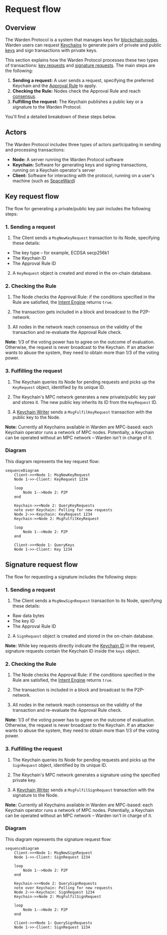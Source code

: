 ﻿---
sidebar_position: 4
---

# Request flow

## Overview

The Warden Protocol is a system that manages keys for [blockchain nodes](/learn/glossary#warden-protocol-node). Warden users can request [Keychains](/learn/glossary#keychain) to generate pairs of private and public [keys](/learn/glossary#key) and sign transactions with private keys.

This section explains how the Warden Protocol processes these two types of transactions: [key requests](/learn/glossary#key-request) and [signature requests](/learn/glossary#signature-request). The main steps are the following:

1. **Sending a request:** A user sends a request, specifying the preferred Keychain and the [Approval Rule](/learn/glossary#approval-rule) to apply.
2. **Checking the Rule:** Nodes check the Approval Rule and reach [consensus](/learn/glossary#staking).
3. **Fulfilling the request:** The Keychain publishes a public key or a signature to the Warden Protocol.

You'll find a detailed breakdown of these steps below.

## Actors

The Warden Protocol includes three types of actors participating in sending and processing transactions:

- **Node:** A server running the Warden Protocol software
- **Keychain:** Software for generating keys and signing transactions, running on a Keychain operator's server
- **Client:** Software for interacting with the protocol, running on a user's machine (such as [SpaceWard](/learn/glossary#spaceward))

## Key request flow

The flow for generating a private/public key pair includes the following steps:

### 1. Sending a request

1. The Client sends a `MsgNewKeyRequest` transaction to its Node, specifying these details:

- The key type – for example, ECDSA secp256k1
- The Keychain ID
- The Approval Rule ID

2. A `KeyRequest` object is created and stored in the on-chain database.

### 2. Checking the Rule

1. The Node checks the Approval Rule: if the conditions specified in the Rule are satisfied, the [Intent Engine](/learn/glossary#intent-engine) returns `true`.

2. The transaction gets included in a block and broadcast to the P2P-network.

3. All nodes in the network reach consensus on the validity of the transaction and re-evaluate the Approval Rule check.

**Note:** 1/3 of the voting power has to agree on the outcome of evaluation. Otherwise, the request is never broadcast to the Keychain. If an attacker wants to abuse the system, they need to obtain more than 1/3 of the voting power.

### 3. Fulfilling the request

1. The Keychain queries its Node for pending requests and picks up the `KeyRequest` object, identified by its unique ID.

2. The Keychain's MPC network generates a new private/public key pair and stores it. The new public key inherits its ID from the `KeyRequest` ID. 

3. A [Keychain Writer](/learn/glossary#keychain-writer) sends a `MsgFulfilKeyRequest` transaction with the public key to the Node.

**Note:** Currently all Keychains available in Warden are MPC-based: each Keychain operator runs a network of MPC nodes. Potentially, a Keychain can be operated without an MPC network – Warden isn't in charge of it.

### Diagram

This diagram represents the key request flow:

```mermaid
sequenceDiagram
    Client->>+Node 1: MsgNewKeyRequest
    Node 1->>-Client: KeyRequest 1234

    loop
        Node 1-->Node 2: P2P
    end

    Keychain->>+Node 2: QueryKeyRequests
    note over Keychain: Polling for new requests
    Node 2->>-Keychain: KeyRequest 1234
    Keychain->>Node 2: MsgFulfilKeyRequest

    loop
        Node 1-->Node 2: P2P
    end

    Client->>+Node 1: QueryKeys
    Node 1->>-Client: Key 1234
```

## Signature request flow

The flow for requesting a signature includes the following steps:

### 1. Sending a request

1. The Client sends a `MsgNewSignRequest` transaction to its Node, specifying these details:

- Raw data bytes
- The key ID
- The Approval Rule ID

2. A `SignRequest` object is created and stored in the on-chain database.

**Note:** While key requests directly indicate the [Keychain ID](/learn/glossary#keychain-id) in the request, signature requests contain the Keychain ID inside the `keys` object.

### 2. Checking the Rule

1. The Node checks the Approval Rule: if the conditions specified in the Rule are satisfied, the [Intent Engine](/learn/glossary#intent-engine) returns `true`.

2. The transaction is included in a block and broadcast to the P2P-network.  

3. All nodes in the network reach consensus on the validity of the transaction and re-evaluate the Approval Rule check.

**Note:** 1/3 of the voting power has to agree on the outcome of evaluation. Otherwise, the request is never broadcast to the Keychain. If an attacker wants to abuse the system, they need to obtain more than 1/3 of the voting power.

### 3. Fulfilling the request

1. The Keychain queries its Node for pending requests and picks up the `SignRequest` object, identified by its unique ID.  

2. The Keychain's MPC network generates a signature using the specified private key.  

3. A [Keychain Writer](/learn/glossary#keychain-writer) sends a `MsgFulfilSignRequest` transaction with the signature to the Node.

**Note:** Currently all Keychains available in Warden are MPC-based: each Keychain operator runs a network of MPC nodes. Potentially, a Keychain can be operated without an MPC network – Warden isn't in charge of it.

### Diagram

This diagram represents the signature request flow:

```mermaid
sequenceDiagram
    Client->>+Node 1: MsgNewSignRequest
    Node 1->>-Client: SignRequest 1234

    loop
        Node 1-->Node 2: P2P
    end

    Keychain->>+Node 2: QuerySignRequests
    note over Keychain: Polling for new requests
    Node 2->>-Keychain: SignRequest 1234
    Keychain->>Node 2: MsgFulfilSignRequest

    loop
        Node 1-->Node 2: P2P
    end

    Client->>+Node 1: QuerySignRequests
    Node 1->>-Client: SignRequest 1234
```